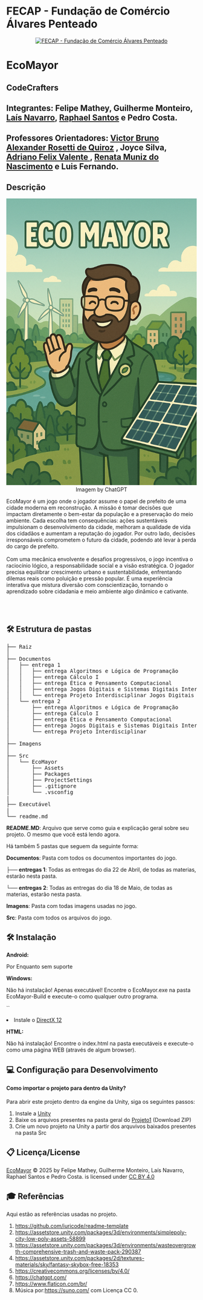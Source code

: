 
# FECAP - Fundação de Comércio Álvares Penteado

<p align="center">
<a href= "https://www.fecap.br/"><img src="https://encrypted-tbn0.gstatic.com/images?q=tbn:ANd9GcRhZPrRa89Kma0ZZogxm0pi-tCn_TLKeHGVxywp-LXAFGR3B1DPouAJYHgKZGV0XTEf4AE&usqp=CAU" alt="FECAP - Fundação de Comércio Álvares Penteado" border="0"></a>
</p>

# EcoMayor

## CodeCrafters

## Integrantes: <a> Felipe Mathey</a>, <a> Guilherme Monteiro</a>, <a href="https://www.linkedin.com/in/laisnavarro3110/">Laís Navarro</a>, <a href="https://www.linkedin.com/in/raphael-de-oliveira-santos-b36797330/"> Raphael Santos</a> e <a> Pedro Costa</a>.

## Professores Orientadores: <a href="https://www.linkedin.com/in/victorbarq/">Victor Bruno Alexander Rosetti de Quiroz</a> , <a> Joyce Silva</a>,<a href="https://www.linkedin.com/in/adriano-valente-534576135/"> Adriano Felix Valente </a> , <a href="https://www.linkedin.com/in/remuniz/"> Renata Muniz do Nascimento</a> e <a> Luis Fernando</a>.


## Descrição

<p align="center">
<img src="https://github.com/2025-1-MCC1/Projeto1/blob/main/imagens/ChatGPT%20Image%207%20de%20mai.%20de%202025%2C%2008_03_42.png" alt="EcoMayor - Imagem do Jogo" border="0">
  Imagem by <a  >ChatGPT</a> 
</p>


EcoMayor é um jogo onde o jogador assume o papel de prefeito de uma cidade moderna em reconstrução. A missão é tomar decisões que impactam diretamente o bem-estar da população e a preservação do meio ambiente. Cada escolha tem consequências: ações sustentáveis impulsionam o desenvolvimento da cidade, melhoram a qualidade de vida dos cidadãos e aumentam a reputação do jogador. Por outro lado, decisões irresponsáveis comprometem o futuro da cidade, podendo até levar à perda do cargo de prefeito.
<br><br>
Com uma mecânica envolvente e desafios progressivos, o jogo incentiva o raciocínio lógico, a responsabilidade social e a visão estratégica. O jogador precisa equilibrar crescimento urbano e sustentabilidade, enfrentando dilemas reais como poluição e pressão popular. É uma experiência interativa que mistura diversão com conscientização, tornando o aprendizado sobre cidadania e meio ambiente algo dinâmico e cativante.

<br><br>

## 🛠 Estrutura de pastas

<pre>
├── Raiz
│
├── Documentos
│   ├── entrega 1
│   │   ├── entrega Algoritmos e Lógica de Programação
│   │   ├── entrega Cálculo I
│   │   ├── entrega Ética e Pensamento Computacional
│   │   ├── entrega Jogos Digitais e Sistemas Digitais Interativos
│   │   └── entrega Projeto Interdisciplinar Jogos Digitais
│   └── entrega 2
│       ├── entrega Algoritmos e Lógica de Programação
│       ├── entrega Cálculo I
│       ├── entrega Ética e Pensamento Computacional
│       ├── entrega Jogos Digitais e Sistemas Digitais Interativos
│       └── entrega Projeto Interdisciplinar
│
├── Imagens
│ 
├── Src
│   └── EcoMayor
│       ├── Assets
│       ├── Packages
│       ├── ProjectSettings
│       ├── .gitignore
│       └── .vsconfig
|
├── Executável
|  
└── readme.md
</pre>


<b>README.MD</b>: Arquivo que serve como guia e explicação geral sobre seu projeto. O mesmo que você está lendo agora.

Há também 5 pastas que seguem da seguinte forma:

<b>Documentos</b>: Pasta com todos os documentos importantes do jogo.

<b>├── entregas 1</b>: Todas as entregas do dia 22 de Abril, de todas as materias, estarão nesta pasta.

<b>└── entregas 2</b>: Todas as entregas do dia 18 de Maio, de todas as materias, estarão nesta pasta.

<b>Imagens</b>: Pasta com todas imagens usadas no jogo.

<b>Src</b>: Pasta com todos os arquivos do jogo.



## 🛠 Instalação

<b>Android:</b>

Por Enquanto sem suporte




<b>Windows:</b>

Não há instalação! Apenas executável!
Encontre o EcoMayor.exe na pasta EcoMayor-Build e execute-o como qualquer outro programa.

``<li>Instale o <a href="https://www.microsoft.com/pt-br/download/details.aspx?id=35&msockid=13332e20091f6d2f37b03ac808666c59">DirectX 12</a></li>

<b>HTML:</b>

Não há instalação!
Encontre o index.html na pasta executáveis e execute-o como uma página WEB (através de algum browser).

## 💻 Configuração para Desenvolvimento

#### Como importar o projeto para dentro da Unity?

Para abrir este projeto dentro da engine da Unity, siga os seguintes passos:

<ol>
 <li>Instale a <a href="https://unity.com/pt">Unity</a></li>
 <li>Baixe os arquivos presentes na pasta geral do <a href="https://github.com/2025-1-MCC1/Projeto1/tree/main/src/Entrega%202">Projeto1</a> (Download ZIP)</li>
 <li>Crie um novo projeto na Unity a partir dos arquvivos baixados presentes na pasta Src</li>
</ol>

## 📋 Licença/License
 <a href="https://github.com/2025-1-MCC1/Projeto1?tab=readme-ov-file">EcoMayor</a> © 2025 by Felipe Mathey, Guilherme Monteiro, Laís Navarro, Raphael Santos e Pedro Costa.</a> is licensed under <a href="https://creativecommons.org/licenses/by/4.0/">CC BY 4.0</a>

## 🎓 Referências

Aqui estão as referências usadas no projeto.

1. <https://github.com/iuricode/readme-template>
2. <https://assetstore.unity.com/packages/3d/environments/simplepoly-city-low-poly-assets-58899>
3. <https://assetstore.unity.com/packages/3d/environments/wasteovergrowth-comprehensive-trash-and-waste-pack-290387>
4. <https://assetstore.unity.com/packages/2d/textures-materials/sky/fantasy-skybox-free-18353>
5. <https://creativecommons.org/licenses/by/4.0/>
6. <https://chatgpt.com/>
7. <https://www.flaticon.com/br/>
8. Música por:<https://suno.com/> com Licença CC 0.
